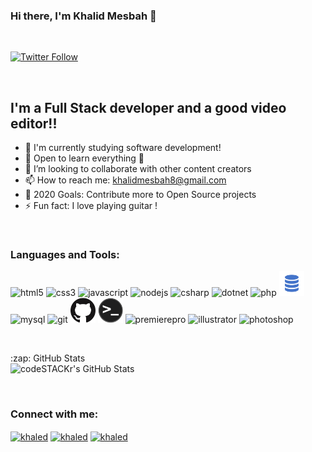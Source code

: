 ### Hi there, I'm Khalid Mesbah 👋

<br/>


[![Twitter Follow](https://img.shields.io/twitter/follow/kemfilms?color=1DA1F2&logo=twitter&style=for-the-badge)](https://twitter.com/intent/follow?original_referer=https%3A%2F%2Fgithub.com%2FcodeSTACKr&screen_name=KHALED)


<br/>

## I'm a Full Stack developer and a good video editor!!

- 🔭 I'm currently studying software development!
- 🌱 Open to learn everything 🤣
- 👯 I’m looking to collaborate with other content creators
- 📫 How to reach me: khalidmesbah8@gmail.com
- 🥅 2020 Goals: Contribute more to Open Source projects
- ⚡ Fun fact: I love playing guitar !

<br />

### Languages and Tools:

<p align="left">
 <img src="https://devicons.github.io/devicon/devicon.git/icons/html5/html5-original-wordmark.svg" alt="html5" width="40" height="40"/> 
 
 <img src="https://devicons.github.io/devicon/devicon.git/icons/css3/css3-original-wordmark.svg" alt="css3" width="40" height="40"/> 
 
 <img src="https://devicons.github.io/devicon/devicon.git/icons/javascript/javascript-original.svg" alt="javascript" width="40" height="40"/>
 
 <img src="https://devicons.github.io/devicon/devicon.git/icons/nodejs/nodejs-original-wordmark.svg" alt="nodejs" width="60px" /> 
 
 <img src="https://devicons.github.io/devicon/devicon.git/icons/csharp/csharp-original.svg" alt="csharp" width="40" height="40"/> 
 
 <img src="https://devicons.github.io/devicon/devicon.git/icons/dot-net/dot-net-original-wordmark.svg" alt="dotnet" width="40" height="40"/> 
 
 <img src="https://devicons.github.io/devicon/devicon.git/icons/php/php-original.svg" alt="php" width="50px" />
 
 <img alt="SQL" width="40px" src="https://raw.githubusercontent.com/github/explore/80688e429a7d4ef2fca1e82350fe8e3517d3494d/topics/sql/sql.png" />
 
 <img src="https://devicons.github.io/devicon/devicon.git/icons/mysql/mysql-original-wordmark.svg" alt="mysql" width="60px"/> 
 
 <img src="https://www.vectorlogo.zone/logos/git-scm/git-scm-icon.svg" alt="git" width="40" height="40"/> 
 
 <img alt="GitHub" width="40px" src="https://raw.githubusercontent.com/github/explore/78df643247d429f6cc873026c0622819ad797942/topics/github/github.png" />
 
 <img alt="Terminal" width="40px" src="https://raw.githubusercontent.com/github/explore/80688e429a7d4ef2fca1e82350fe8e3517d3494d/topics/terminal/terminal.png" />
 
 <img src="https://upload.wikimedia.org/wikipedia/commons/f/f2/Adobe_Premiere_Pro_Logo.svg" alt="premierepro" width="40" height="40"/>
 
 <img src="https://www.vectorlogo.zone/logos/adobe_illustrator/adobe_illustrator-icon.svg" alt="illustrator" width="40" height="40"/> 
 
 <img src="https://devicons.github.io/devicon/devicon.git/icons/photoshop/photoshop-plain.svg" alt="photoshop" width="40" height="40"/> 
 </p>

<br />

<p>
  <summary>:zap: GitHub Stats</summary>

  <img align="left" alt="codeSTACKr's GitHub Stats" src="https://github-readme-stats.codestackr.vercel.app/api?username=khaledmcbah&show_icons=true&hide_border=true" />

</p>

<br />
<br />

### Connect with me:
<p align="left">
<a href="https://twitter.com/kemfilms" target="blank"><img align="center" src="https://cdn.jsdelivr.net/npm/simple-icons@3.0.1/icons/twitter.svg" alt="khaled" height="30" width="30" /></a> <a href="https://linkedin.com/in/khalid-mesbah-ab8937195" target="blank"><img align="center" src="https://cdn.jsdelivr.net/npm/simple-icons@3.0.1/icons/linkedin.svg" alt="khaled" height="30" width="30" /></a> <a href="https://instagram.com/khaledthe.1" target="blank"><img align="center" src="https://cdn.jsdelivr.net/npm/simple-icons@3.0.1/icons/instagram.svg" alt="khaled" height="30" width="30" /></a>

</p>
